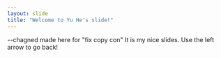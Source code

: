 ```yaml
---
layout: slide
title: "Welcome to Yu He's slide!"
---
```

--chagned made here for "fix copy con" It is my nice slides.
Use the left arrow to go back!
